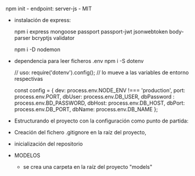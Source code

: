 npm init - endpoint: server-js - MIT

- instalación de express:

    npm i express mongoose passport passport-jwt jsonwebtoken body-parser bcryptjs validator

    npm  i -D nodemon

- dependencia para leer ficheros .env
    npm i -S dotenv

    // uso:
    require('dotenv').config();   // lo mueve a las variables de entorno respectivas

    const config = {
        dev: process.env.NODE_ENV !=== 'production',
        port: process.env.PORT,
        dbUser: process.env.DB_USER,
        dbPassword : process.env.BD_PASSWORD,
        dbHost: process.env.DB_HOST,
        dbPort: process.env.DB_PORT,
        dbName: process.env.DB_NAME
    };


- Estructurando el proyecto con la configuración como punto de partida:

- Creación del fichero .gitignore en la raíz del proyecto,
- inicialización del repositorio


- MODELOS
    - se crea una carpeta en la raíz del proyecto "models"